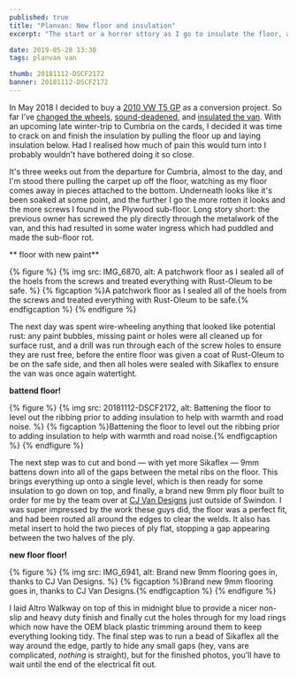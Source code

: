 ```yaml
---
published: true
title: "Planvan: New floor and insulation"
excerpt: "The start or a horror sttory as I go to insulate the floor, and things go wrong. "

date: 2019-05-28 13:30
tags: planvan van

thumb: 20181112-DSCF2172
banner: 20181112-DSCF2172
---
```


In May 2018 I decided to buy a [2010 VW T5 GP](https://danielgroves.net/notebook/2018/08/planvan) as a conversion project. So far I’ve [changed the wheels](https://danielgroves.net/notebook/2018/10/van-wheels),  [sound-deadened](https://danielgroves.net/notebook/2018/10/van-sound-deadening), and [insulated the van](https://danielgroves.net/notebook/2018/11/van-insulation). With an upcoming late winter-trip to Cumbria on the cards, I decided it was time to crack on and finish the insulation by pulling the floor up and laying insulation below. Had I realised how much of pain this would turn into I probably wouldn't have bothered doing it so close.

It's three weeks out from the departure for Cumbria, almost to the day, and I'm stood there pulling the carpet up off the floor, watching as my floor comes away in pieces attached to the bottom. Underneath looks like it's been soaked at some point, and the further I go the more rotten it looks and the more screws I found in the Plywood sub-floor. Long story short: the previous owner has screwed the ply directly through the metalwork of the van, and this had resulted in some water ingress which had puddled and made the sub-floor rot.

** floor with new paint**

{% figure %}
  {% img src: IMG_6870, alt: A patchwork floor as I sealed all of the hoels from the screws and treated everything with Rust-Oleum to be safe. %}
  {% figcaption %}A patchwork floor as I sealed all of the hoels from the screws and treated everything with Rust-Oleum to be safe.{% endfigcaption %}
{% endfigure %}


The next day was spent wire-wheeling anything that looked like potential rust: any paint bubbles, missing paint or holes were all cleaned up for surface rust, and a drill was run through each of the screw holes to ensure they are rust free, before the entire floor was given a coat of Rust-Oleum to be on the safe side, and then all holes were sealed with Sikaflex to ensure the van was once again watertight.

**battend floor!**

{% figure %}
  {% img src: 20181112-DSCF2172, alt: Battening the floor to level out the ribbing prior to adding insulation to help with warmth and road noise. %}
  {% figcaption %}Battening the floor to level out the ribbing prior to adding insulation to help with warmth and road noise.{% endfigcaption %}
{% endfigure %}


The next step was to cut and bond — with yet more Sikaflex — 9mm battens down into all of the gaps between the metal ribs on the floor. This brings everything up onto a single level, which is then ready for some insulation to go down on top, and finally, a brand new 9mm ply floor built to order for me by the team over at [CJ Van Designs](https://www.cjvandesigns.co.uk "CJ Van Designs") just outside of Swindon. I was super impressed by the work these guys did, the floor was a perfect fit, and had been routed all around the edges to clear the welds. It also has metal insert to hold the two pieces of ply flat, stopping a gap appearing between the two halves of the ply.

**new floor floor!**

{% figure %}
  {% img src: IMG_6941, alt: Brand new 9mm flooring goes in, thanks to CJ Van Designs. %}
  {% figcaption %}Brand new 9mm flooring goes in, thanks to CJ Van Designs.{% endfigcaption %}
{% endfigure %}


I laid Altro Walkway on top of this in midnight blue to provide a nicer non-slip and heavy duty finish and finally cut the holes through for my load rings which now have the OEM black plastic trimming around them to keep everything looking tidy. The final step was to run a bead of Sikaflex all the way around the edge, partly to hide any small gaps (hey, vans are complicated, _nothing_ is straight), but for the finished photos, you’ll have to wait until the end of the electrical fit out.
